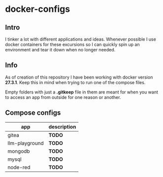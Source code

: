 # docker-configs

## Intro

I tinker a lot with different applications and ideas. Whenever possible I use docker containers for these excursions so I can quickly spin up an environment and tear it down when no longer needed.

## Info

As of creation of this repository I have been working with docker version **27.3.1**.
Keep this in mind when trying to run one of the compose files.

Empty folders with just a **.gitkeep** file in them are meant for when you want to access an app from outside for one reason or another.

## Compose configs

|app|description|
|---|---|
|gitea|**TODO**|
|llm-playground|**TODO**|
|mongodb|**TODO**|
|mysql|**TODO**|
|node-red|**TODO**|
